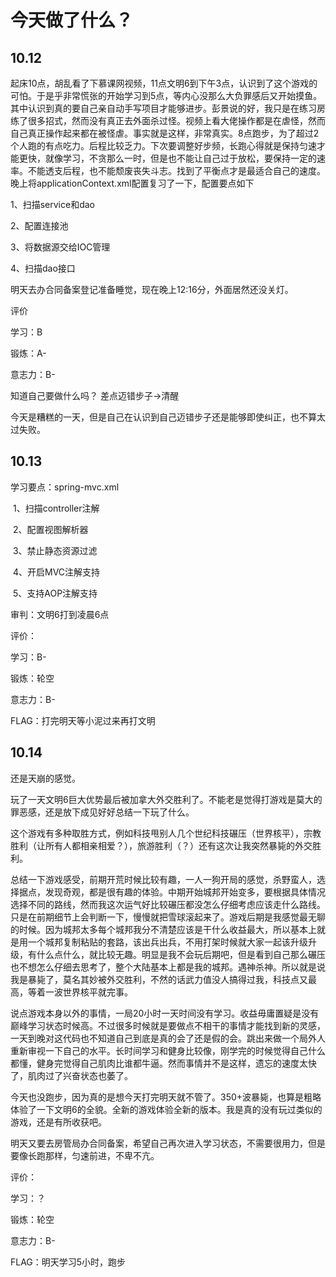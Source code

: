 # 今天做了什么？

## 10.12

起床10点，胡乱看了下慕课网视频，11点文明6到下午3点，认识到了这个游戏的可怕。于是乎非常慌张的开始学习到5点，等内心没那么大负罪感后又开始摸鱼。其中认识到真的要自己亲自动手写项目才能够进步。彭景说的好，我只是在练习房练了很多招式，然而没有真正去外面杀过怪。视频上看大佬操作都是在虐怪，然而自己真正操作起来都在被怪虐。事实就是这样，非常真实。8点跑步，为了超过2个人跑的有点吃力。后程比较乏力。下次要调整好步频，长跑心得就是保持匀速才能更快，就像学习，不贪那么一时，但是也不能让自己过于放松，要保持一定的速率。不能透支后程，也不能颓废丧失斗志。找到了平衡点才是最适合自己的速度。晚上将applicationContext.xml配置复习了一下，配置要点如下

1、扫描service和dao

2、配置连接池

3、将数据源交给IOC管理

4、扫描dao接口

明天去办合同备案登记准备睡觉，现在晚上12:16分，外面居然还没关灯。



评价

学习：B

锻炼：A-

意志力：B-

知道自己要做什么吗？ 差点迈错步子->清醒

今天是糟糕的一天，但是自己在认识到自己迈错步子还是能够即使纠正，也不算太过失败。





## 10.13

学习要点：spring-mvc.xml

​				1、扫描controller注解

​				2、配置视图解析器

​				3、禁止静态资源过滤

​				4、开启MVC注解支持

​				5、支持AOP注解支持

审判：文明6打到凌晨6点



评价：

学习：B-

锻炼：轮空

意志力：B-

FLAG：打完明天等小泥过来再打文明





## 10.14

还是天崩的感觉。

玩了一天文明6巨大优势最后被加拿大外交胜利了。不能老是觉得打游戏是莫大的罪恶感，还是放下成见好好总结一下玩了什么。

这个游戏有多种取胜方式，例如科技甩别人几个世纪科技碾压（世界核平），宗教胜利（让所有人都相亲相爱？），旅游胜利（？）还有这次让我突然暴毙的外交胜利。

总结一下游戏感受，前期开荒时候比较有趣，一人一狗开局的感觉，杀野蛮人，选择据点，发现奇观，都是很有趣的体验。中期开始城邦开始变多，要根据具体情况选择不同的路线，然而我这次运气好比较碾压都没怎么仔细考虑应该走什么路线。只是在前期细节上会判断一下，慢慢就把雪球滚起来了。游戏后期是我感觉最无聊的时候。因为城邦太多每个城邦我分不清楚应该是干什么收益最大，所以基本上就是用一个城邦复制粘贴的套路，该出兵出兵，不用打架时候就大家一起该升级升级，有什么点什么，就比较无趣。明显是我不会玩后期吧，但是看到自己那么碾压也不想怎么仔细去思考了，整个大陆基本上都是我的城邦。遇神杀神。所以就是说我是暴毙了，莫名其妙被外交胜利，不然的话武力值没人搞得过我，科技点又最高，等着一波世界核平就完事。

说点游戏本身以外的事情，一局20小时一天时间没有学习。收益毋庸置疑是没有巅峰学习状态时候高。不过很多时候就是要做点不相干的事情才能找到新的灵感，一天到晚对这代码也不知道自己到底是真的会了还是假的会。跳出来做一个局外人重新审视一下自己的水平。长时间学习和健身比较像，刚学完的时候觉得自己什么都懂，健身完觉得自己肌肉比谁都牛逼。然而事情并不是这样，遗忘的速度太快了，肌肉过了兴奋状态也萎了。

今天也没跑步，因为真的是想今天打完明天就不管了。350+波暴毙，也算是粗略体验了一下文明6的全貌。全新的游戏体验全新的版本。我是真的没有玩过类似的游戏，还是有所收获吧。

明天又要去房管局办合同备案，希望自己再次进入学习状态，不需要很用力，但是要像长跑那样，匀速前进，不卑不亢。



评价：

学习：？

锻炼：轮空

意志力：B-

FLAG：明天学习5小时，跑步